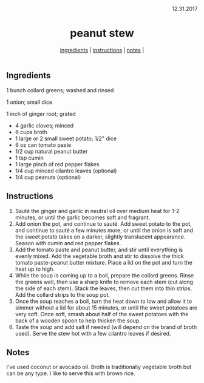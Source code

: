 <p align="right">12.31.2017</p>

<h1 align="center">peanut stew</h1>

<div align="center">
  <a href="#ingredients">ingredients</a> | 
  <a href="#instructions">instructions</a> | 
  <a href="#notes">notes</a> | 
</div>
<br>

## Ingredients
1 bunch collard greens; washed and rinsed

1 onion; small dice

1 inch of ginger root; grated

- 4 garlic cloves; minced
- 6 cups broth
- 1 large or 2 small sweet potato; 1/2" dice
- 6 oz can tomato paste
- 1/2 cup natural peanut butter
- 1 tsp cumin
- 1 large pinch of red pepper flakes
- 1/4 cup minced cilantro leaves (optional)
- 1/4 cup peanuts (optional)

## Instructions
1. Sauté the ginger and garlic in neutral oil over medium heat for 1-2 minutes, or until the garlic becomes soft and fragrant. 
2. Add onion the pot, and continue to sauté. Add sweet potato to the pot, and continue to sauté a few minutes more, or until the onion is soft and the sweet potato takes on a darker, slightly translucent appearance. Season with cumin and red pepper flakes. 
3. Add the tomato paste and peanut butter, and stir until everything is evenly mixed. Add the vegetable broth and stir to dissolve the thick tomato paste-peanut butter mixture. Place a lid on the pot and turn the heat up to high. 
4. While the soup is coming up to a boil, prepare the collard greens. Rinse the greens well, then use a sharp knife to remove each stem (cut along the side of each stem). Stack the leaves, then cut them into thin strips. Add the collard strips to the soup pot. 
5. Once the soup reaches a boil, turn the heat down to low and allow it to simmer without a lid for about 15 minutes, or until the sweet potatoes are very soft. Once soft, smash about half of the sweet potatoes with the back of a wooden spoon to help thicken the soup. 
6. Taste the soup and add salt if needed (will depend on the brand of broth used). Serve the stew hot with a few cilantro leaves if desired.

## Notes
I've used coconut or avocado oil. Broth is traditionally vegetable broth but can be any type.  I like to serve this with brown rice.
